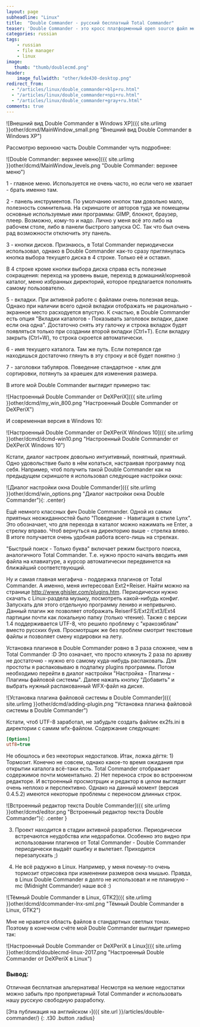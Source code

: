 ```yaml
---
layout: page
subheadline: "Linux"
title:  "Double Commander - русский бесплатный Total Commander"
teaser: 'Double Commander - это кросс платформенный open source файл менеджер, с двумя панелями. Целью данного проекта является создание файл менеджера аналогичного по функциональности Total Commander и совместимого с его плагинами. Написан он на Lazarus - с одной стороны "поскаль поганый", с другой это позволило легче реализовать поддержку плагинов от Total Commander, немного ускорить скорость разработки и дать пользователю выбор библиотеки для отображения интерфеса (QT или GTK - актуально только для Linux).'
categories: russian
tags:
    - russian
    - file manager
    - linux
image:
   thumb: "thumb/doublecmd.png"
header:
    image_fullwidth: "other/kde430-desktop.png"
redirect_from:
  - "/articles/linux/double_commander+blp+ru.html"
  - "/articles/linux/double_commander+npi+ru.html"
  - "/articles/linux/double_commander+gray+ru.html"
comments: true
---
```


![Внешний вид Double Commander в Windows XP]({{ site.urlimg }}other/dcmd/MainWindow_small.png "Внешний вид Double Commander в Windows XP")


Рассмотрю верхнюю часть Double Commander чуть подробнее:

![Double Commander: верхнее меню]({{ site.urlimg }}other/dcmd/MainWindow_levels.png "Double Commander: верхнее меню")


1 - главное меню. Используется не очень часто, но если чего не хватает - брать именно там.

2 - панель инструментов. По умолчанию кнопок там довольно мало, полезность сомнительна. На скриншоте от авторов туда же помещены основные используемые ими программы: GIMP, блокнот, браузер, плеер. Возможно, кому-то и надо. Лично у меня всё это либо на рабочем столе, либо в панели быстрого запуска ОС. Так что был очень рад возможности отключить эту панель.

3 - кнопки дисков. Признаюсь, в Total Commander периодически использовал, однако в Double Commander как-то сразу приглянулась кнопка выбора текущего диска в 4 строке. Только её и оставил.

В 4 строке кроме кнопки выбора диска справа есть полезные сокращения: переход на уровень выше, переход в домашний/корневой каталог, меню избранных директорий, которое предлагается пополнять самому пользователю.

5 - вкладки. При активной работе с файлами очень полезная вещь. Однако при наличии всего одной вкладки отображать не рационально - экранное место расходуется впустую. К счастью, в Double Commander есть опция "Вкладки каталогов - Показывать заголовок вкладки, даже если она одна". Достаточно снять эту галочку и строка вкладок будет появляться только при создании второй вкладки (Ctrl+T). Если вкладку закрыть (Ctrl+W), то строка скроется автоматически.

6 - имя текущего каталога. Там же путь. Если потерялся где находишься достаточно глянуть в эту строку и всё будет понятно  :)

7 - заголовки табуляров. Поведение стандартное - клик для сортировки, потянуть за краешек для изменения размера.

В итоге мой Double Commander выглядит примерно так:

![Настроенный Double Commander от DeXPeriX]({{ site.urlimg }}other/dcmd/my_win_800.png "Настроенный Double Commander от DeXPeriX")

И современная версия в Windows 10:

![Настроенный Double Commander от DeXPeriX Windows 10]({{ site.urlimg }}other/dcmd/dcmd-win10.png "Настроенный Double Commander от DeXPeriX Windows 10")



Кстати, диалог настроек довольно интуитивный, понятный, приятный. Одно удовольствие было в нём копаться, настраивая программу под себя. Например, чтоб получить такой Double Commander как на предыдущем скриншоте я использовал следующие настройки окна:

![Диалог настройки окна Double Commander]({{ site.urlimg }}other/dcmd/win_options.png "Диалог настройки окна Double Commander"){: .center}



Ещё немного классных фич Double Commander. Одной из самых приятных неожиданностей было "Поведение - Навигация в стиле Lynx". Это обозначает, что для перехода в каталог можно нажимать не Enter, а стрелку вправо. Чтоб вернуться на директорию выше - стрелка влево. В итоге получается очень удобная работа всего-лишь на стрелках.

"Быстрый поиск - Только буква" включает режим быстрого поиска, аналогичного Total Commander. Т.е. нужно просто начать вводить имя файла на клавиатуре, а курсор автоматически передвинется на ближайший соответствующий.

Ну и самая главная мегафича - поддержка плагинов от Total Commander. А именно, меня интересовал Ext2+Reiser. Найти можно на странице http://www.ghisler.com/plugins.htm. Периодически нужно скачать с Linux-раздела музыку, посмотреть какой-нибудь конфиг. Запускать для этого отдельную программу лениво и непривычно. Данный плагин же позволяет отображать ReiserFS/Ext2/Ext3/Ext4 партиции почти как локальную папку (только чтение). Также с версии 1.4 поддерживается UTF-8, что решило проблему с "кракозяблам" вместо русских букв. Просмотрщик же без проблем смотрит текстовые файлы и позволяет смену кодировки на лету.


Установка плагинов в Double Commander ровно в 3 раза сложнее, чем в Total Commander :D  Это означает, что просто кликнуть 2 раза по архиву не достаточно - нужно его самому куда-нибудь распаковать. Для простоты я распаковываю в подпапку plugins программы. Потом необходимо перейти в диалог настройки "Настройка - Плагины - Плагины файловой системы". Далее нажать кнопку "Добавить" и выбрать нужный распакованный WFX-файл на диске.

![Установка плагина файловой системы в Double Commander]({{ site.urlimg }}other/dcmd/adding-plugin.png "Установка плагина файловой системы в Double Commander")



Кстати, чтоб UTF-8 заработал, не забудьте создать файлик ex2fs.ini в директории с самим wfx-файлом. Содержание следующее:

```ini
[Options]
utf8=true
```

Не обошлось и без некоторых недостатков. Итак, ложка дёгтя: 1) Тормозит. Конечно не совсем, однако какое-то время ожидания при открытии каталога всё-таки есть. Total Commander отображает содержимое почти моментально. 2) Нет переноса строк во встроенном редакторе. И встроенный просмотрщик и редактор в целом выглядят очень неплохо и перспективно. Однако на данный момент (версия 0.4.5.2) имеются некоторые проблемы с переносом длинных строк.

![Встроенный редактор текста Double Commander]({{ site.urlimg }}other/dcmd/editor.png "Встроенный редактор текста Double Commander"){: .center }


3) Проект находится в стадии активной разработки. Периодически встречаются неудобства или недоработки. Особенно это видно при использовании плагинов от Total Commander - Double Commander периодически выдаёт ошибку и вылетает. Приходится перезапускать  ;)

4) Не всё радужно в Linux. Например, у меня почему-то очень тормозит отрисовка при изменении размеров окна мышью. Правда, в Linux Double Commander я долго не использовал и не планирую - mc (Midnight Commander) наше всё :)

![Тёмный Double Commander в Linux, GTK2]({{ site.urlimg }}other/dcmd/dcommander-lnx-sml.png "Тёмный Double Commander в Linux, GTK2")


Мне не нравится область файлов в стандартных светлых тонах. Поэтому в конечном счёте мой Double Commander выглядит примерно так:

![Настроенный Double Commander от DeXPeriX в Linux]({{ site.urlimg }}other/dcmd/doublecmd-linux-2017.png "Настроенный Double Commander от DeXPeriX в Linux")


### Вывод:

Отличная бесплатная альтернатива! Несмотря на мелкие недостатки можно забыть про проприетарный Total Commander и использовать нашу русскую свободную разработку.


[Эта публикация на английском ›]({{ site.url }}/articles/double-commander/)
{: .t30 .button .radius}
